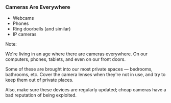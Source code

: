 ### Cameras Are Everywhere

* <!-- .element: class="fragment" --> Webcams
* <!-- .element: class="fragment" --> Phones
* <!-- .element: class="fragment" --> Ring doorbells (and similar)
* <!-- .element: class="fragment" --> IP cameras

Note:

We're living in an age where there are cameras everywhere. On our computers, phones, tablets, and even on our front doors.

Some of these are brought into our most private spaces — bedrooms, bathrooms, etc. Cover the camera lenses when they're not in use, and try to keep them out of private places.

Also, make sure these devices are regularly updated; cheap cameras have a bad reputation of being exploited.
